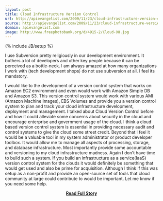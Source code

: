 ```yaml
---
layout: post
title: Cloud Infrastructure Version Control
url: http://apievangelist.com/2009/11/23/cloud-infrastructure-version-control/
source: http://apievangelist.com/2009/11/23/cloud-infrastructure-version-control/
domain: apievangelist.com
image: http://www.freephotobank.org/d/4915-2/Cloud-08.jpg
---
```

{% include JB/setup %}<p>I use Subversion pretty religiously in our development environment. It bothers a lot of developers and other key people because it can be perceived as a bottle-neck. I am always amazed at how many organizations I work with (tech development shops) do not use subversion at all. I feel its mandatory.






I would like to the development of a version control system that works on Amazon EC2 environment and even would work with Amazon Simple DB and Amazon S3. This version control system would work with various AMI (Amazon Machine Images), EBS Volumes and provide you a version control system to plan and track your cloud infrastructure development, deployment and management.
I talked about Cloud Version Control before and how it could alleviate some concerns about security in the cloud and encourage enterprise and government usage of the cloud. I think a cloud based version control system is essential in providing necessary audit and control systems to give the cloud some street credit.
Beyond that I feel it would be a valuable tool in my system administrator or product developer toolbox. It would allow me to manage all aspects of processing, storage, and database infrastructure. Most importantly provide some accountable and versioning to my cloud infrastructure madness.
Again I don't have time to build such a system. If you build an infrastructure as a service(IaaS) version control system for the clouds it would definitely be something that would get used and also be prime for acquisition. Although I think if this was setup as a non-profit and provide an open-source set of tools that cloud community at large could contribute to would be important.
Let me know if you need some help.
</p>
<center><p><a href="http://apievangelist.com/2009/11/23/cloud-infrastructure-version-control/" style='padding:25px; font-sze:18px; font-weight: bold;'>Read Full Story</a></p></center>
